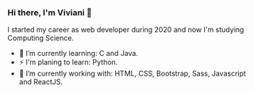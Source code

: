 ### Hi there, I'm Viviani 👋

  I started my career as web developer during 2020 and now I'm studying Computing Science.
  
- 🌱 I’m currently learning: C and Java.
- ⚡ I'm planing to learn: Python.
- 🔭 I’m currently working with: HTML, CSS, Bootstrap, Sass, Javascript and ReactJS.

<!--
**VivianiMartins/VivianiMartins** is a ✨ _special_ ✨ repository because its `README.md` (this file) appears on your GitHub profile.

Here are some ideas to get you started:

- 🔭 I’m currently working on ...
- 🌱 I’m currently learning ...
- 👯 I’m looking to collaborate on ...
- 🤔 I’m looking for help with ...
- 💬 Ask me about ...
- 📫 How to reach me: ...
- 😄 Pronouns: ...
- ⚡ Fun fact: ...
-->
